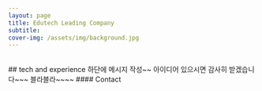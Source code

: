 ```yaml
---
layout: page
title: Edutech Leading Company
subtitle: 
cover-img: /assets/img/background.jpg
---
```


<br/>
## tech and experience 하단에 메시지 작성~~
아이디어 있으시면 감사히 받겠습니다~~~
블라블라~~~~
#### Contact 


